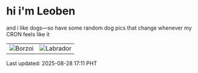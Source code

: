 # hi i'm Leoben

and i like dogs—so have some random dog pics that change whenever my CRON feels like it

|  |  |
|--------|----------|
| ![Borzoi](https://random-dog-vercel.vercel.app/api/random-borzoi?v=1756372287) | ![Labrador](https://random-dog-vercel.vercel.app/api/random-labrador?v=1756372287) |

Last updated: 2025-08-28 17:11 PHT
